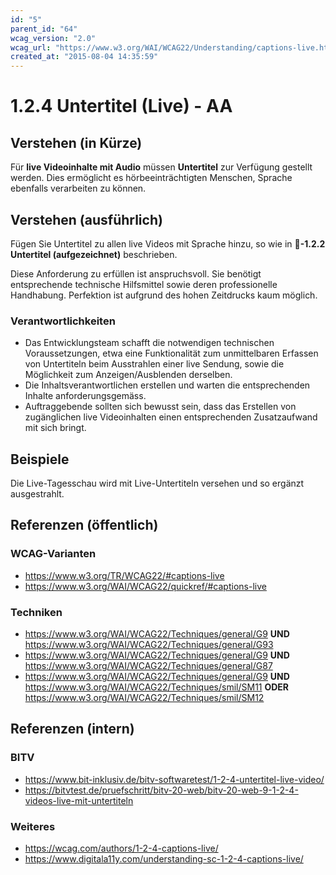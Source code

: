 ```yaml
---
id: "5"
parent_id: "64"
wcag_version: "2.0"
wcag_url: "https://www.w3.org/WAI/WCAG22/Understanding/captions-live.html"
created_at: "2015-08-04 14:35:59"
---
```


# 1.2.4 Untertitel (Live) - AA

## Verstehen (in Kürze)

Für **live Videoinhalte mit Audio** müssen **Untertitel** zur Verfügung gestellt werden. Dies ermöglicht es hörbeeinträchtigten Menschen, Sprache ebenfalls verarbeiten zu können.

## Verstehen (ausführlich)

Fügen Sie Untertitel zu allen live Videos mit Sprache hinzu, so wie in **📜-1.2.2 Untertitel (aufgezeichnet)** beschrieben.

Diese Anforderung zu erfüllen ist anspruchsvoll. Sie benötigt entsprechende technische Hilfsmittel sowie deren professionelle Handhabung. Perfektion ist aufgrund des hohen Zeitdrucks kaum möglich.

### Verantwortlichkeiten

- Das Entwicklungsteam schafft die notwendigen technischen Voraussetzungen, etwa eine Funktionalität zum unmittelbaren Erfassen von Untertiteln beim Ausstrahlen einer live Sendung, sowie die Möglichkeit zum Anzeigen/Ausblenden derselben.
- Die Inhaltsverantwortlichen erstellen und warten die entsprechenden Inhalte anforderungsgemäss.
- Auftraggebende sollten sich bewusst sein, dass das Erstellen von zugänglichen live Videoinhalten einen entsprechenden Zusatzaufwand mit sich bringt.

## Beispiele

Die Live-Tagesschau wird mit Live-Untertiteln versehen und so ergänzt ausgestrahlt.

## Referenzen (öffentlich)

### WCAG-Varianten
- <https://www.w3.org/TR/WCAG22/#captions-live>
- <https://www.w3.org/WAI/WCAG22/quickref/#captions-live>

### Techniken
- <https://www.w3.org/WAI/WCAG22/Techniques/general/G9> **UND** <https://www.w3.org/WAI/WCAG22/Techniques/general/G93>
- <https://www.w3.org/WAI/WCAG22/Techniques/general/G9> **UND** <https://www.w3.org/WAI/WCAG22/Techniques/general/G87>
- <https://www.w3.org/WAI/WCAG22/Techniques/general/G9> **UND** <https://www.w3.org/WAI/WCAG22/Techniques/smil/SM11> **ODER** <https://www.w3.org/WAI/WCAG22/Techniques/smil/SM12>

## Referenzen (intern)

### BITV
- <https://www.bit-inklusiv.de/bitv-softwaretest/1-2-4-untertitel-live-video/>
- <https://bitvtest.de/pruefschritt/bitv-20-web/bitv-20-web-9-1-2-4-videos-live-mit-untertiteln>

### Weiteres
- <https://wcag.com/authors/1-2-4-captions-live/>
- <https://www.digitala11y.com/understanding-sc-1-2-4-captions-live/>